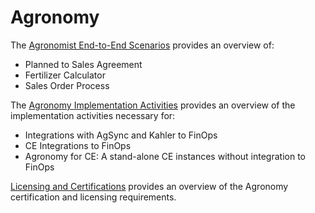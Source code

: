 ﻿# Agronomy

The [Agronomist End-to-End Scenarios](AgronomistEnd-to-EndScenarios.md) provides an overview of: 
   - Planned to Sales Agreement
   - Fertilizer Calculator
   - Sales Order Process

The [Agronomy Implementation Activities](AgronomyImplementationActivities.md) provides an overview of the implementation activities necessary for: 
- Integrations with AgSync and Kahler to FinOps
- CE Integrations to FinOps
- Agronomy for CE: A stand-alone CE instances without integration to FinOps

[Licensing and Certifications](Licensing_Certifications.md) provides an overview of the Agronomy certification and licensing requirements. 



